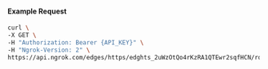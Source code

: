 <!-- Code generated for API Clients. DO NOT EDIT. -->

#### Example Request

```bash
curl \
-X GET \
-H "Authorization: Bearer {API_KEY}" \
-H "Ngrok-Version: 2" \
https://api.ngrok.com/edges/https/edghts_2uWzOtQo4rKzRA1QTEwr2sqfHCN/routes/edghtsrt_2uWzOxbZSsx2Bbet5y7OpvDSJIJ/saml
```
